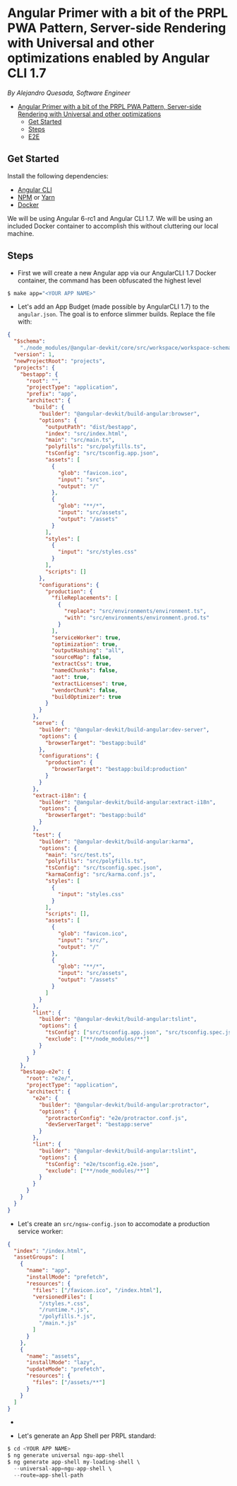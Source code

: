 # Angular Primer with a bit of the PRPL PWA Pattern, Server-side Rendering with Universal and other optimizations enabled by Angular CLI 1.7

_By Alejandro Quesada, Software Engineer_

* [Angular Primer with a bit of the PRPL PWA Pattern, Server-side Rendering with Universal and other optimizations](#angular-primer-with-a-bit-of-the-prpl-pwa-pattern-server-side-rendering-with-universal-and-other-optimizations)
  * [Get Started](#get-started)
  * [Steps](#steps)
  * [E2E](#e2e)

## Get Started

Install the following dependencies:

* [Angular CLI](https://cli.angular.io/)
* [NPM](https://www.npmjs.com/) or [Yarn](https://yarnpkg.com/en/)
* [Docker](https://www.docker.com/)

We will be using Angular 6-rc1 and Angular CLI 1.7. We will be using an included Docker container to accomplish this without cluttering our local machine.

## Steps

* First we will create a new Angular app via our AngularCLI 1.7 Docker container, the command has been obfuscated the highest level

```sh
$ make app="<YOUR APP NAME>"
```

* Let's add an App Budget (made possible by AngularCLI 1.7) to the `angular.json`. The goal is to enforce slimmer builds. Replace the file with:

```json
{
  "$schema":
    "./node_modules/@angular-devkit/core/src/workspace/workspace-schema.json",
  "version": 1,
  "newProjectRoot": "projects",
  "projects": {
    "bestapp": {
      "root": "",
      "projectType": "application",
      "prefix": "app",
      "architect": {
        "build": {
          "builder": "@angular-devkit/build-angular:browser",
          "options": {
            "outputPath": "dist/bestapp",
            "index": "src/index.html",
            "main": "src/main.ts",
            "polyfills": "src/polyfills.ts",
            "tsConfig": "src/tsconfig.app.json",
            "assets": [
              {
                "glob": "favicon.ico",
                "input": "src",
                "output": "/"
              },
              {
                "glob": "**/*",
                "input": "src/assets",
                "output": "/assets"
              }
            ],
            "styles": [
              {
                "input": "src/styles.css"
              }
            ],
            "scripts": []
          },
          "configurations": {
            "production": {
              "fileReplacements": [
                {
                  "replace": "src/environments/environment.ts",
                  "with": "src/environments/environment.prod.ts"
                }
              ],
              "serviceWorker": true,
              "optimization": true,
              "outputHashing": "all",
              "sourceMap": false,
              "extractCss": true,
              "namedChunks": false,
              "aot": true,
              "extractLicenses": true,
              "vendorChunk": false,
              "buildOptimizer": true
            }
          }
        },
        "serve": {
          "builder": "@angular-devkit/build-angular:dev-server",
          "options": {
            "browserTarget": "bestapp:build"
          },
          "configurations": {
            "production": {
              "browserTarget": "bestapp:build:production"
            }
          }
        },
        "extract-i18n": {
          "builder": "@angular-devkit/build-angular:extract-i18n",
          "options": {
            "browserTarget": "bestapp:build"
          }
        },
        "test": {
          "builder": "@angular-devkit/build-angular:karma",
          "options": {
            "main": "src/test.ts",
            "polyfills": "src/polyfills.ts",
            "tsConfig": "src/tsconfig.spec.json",
            "karmaConfig": "src/karma.conf.js",
            "styles": [
              {
                "input": "styles.css"
              }
            ],
            "scripts": [],
            "assets": [
              {
                "glob": "favicon.ico",
                "input": "src/",
                "output": "/"
              },
              {
                "glob": "**/*",
                "input": "src/assets",
                "output": "/assets"
              }
            ]
          }
        },
        "lint": {
          "builder": "@angular-devkit/build-angular:tslint",
          "options": {
            "tsConfig": ["src/tsconfig.app.json", "src/tsconfig.spec.json"],
            "exclude": ["**/node_modules/**"]
          }
        }
      }
    },
    "bestapp-e2e": {
      "root": "e2e/",
      "projectType": "application",
      "architect": {
        "e2e": {
          "builder": "@angular-devkit/build-angular:protractor",
          "options": {
            "protractorConfig": "e2e/protractor.conf.js",
            "devServerTarget": "bestapp:serve"
          }
        },
        "lint": {
          "builder": "@angular-devkit/build-angular:tslint",
          "options": {
            "tsConfig": "e2e/tsconfig.e2e.json",
            "exclude": ["**/node_modules/**"]
          }
        }
      }
    }
  }
}
```

* Let's create an `src/ngsw-config.json` to accomodate a production service worker:

```json
{
  "index": "/index.html",
  "assetGroups": [
    {
      "name": "app",
      "installMode": "prefetch",
      "resources": {
        "files": ["/favicon.ico", "/index.html"],
        "versionedFiles": [
          "/styles.*.css",
          "/runtime.*.js",
          "/polyfills.*.js",
          "/main.*.js"
        ]
      }
    },
    {
      "name": "assets",
      "installMode": "lazy",
      "updateMode": "prefetch",
      "resources": {
        "files": ["/assets/**"]
      }
    }
  ]
}
```

*

- Let's generate an App Shell per PRPL standard:

```js
$ cd <YOUR APP NAME>
$ ng generate universal ngu-app-shell
$ ng generate app-shell my-loading-shell \
  --universal-app=ngu-app-shell \
  --route=app-shell-path
```

<!-- http://blog.ninja-squad.com/2018/02/19/angular-cli-1.7/ -->

<!-- smaller builds, pwa, angular universal, amp output, lambda, lighthouse -->
